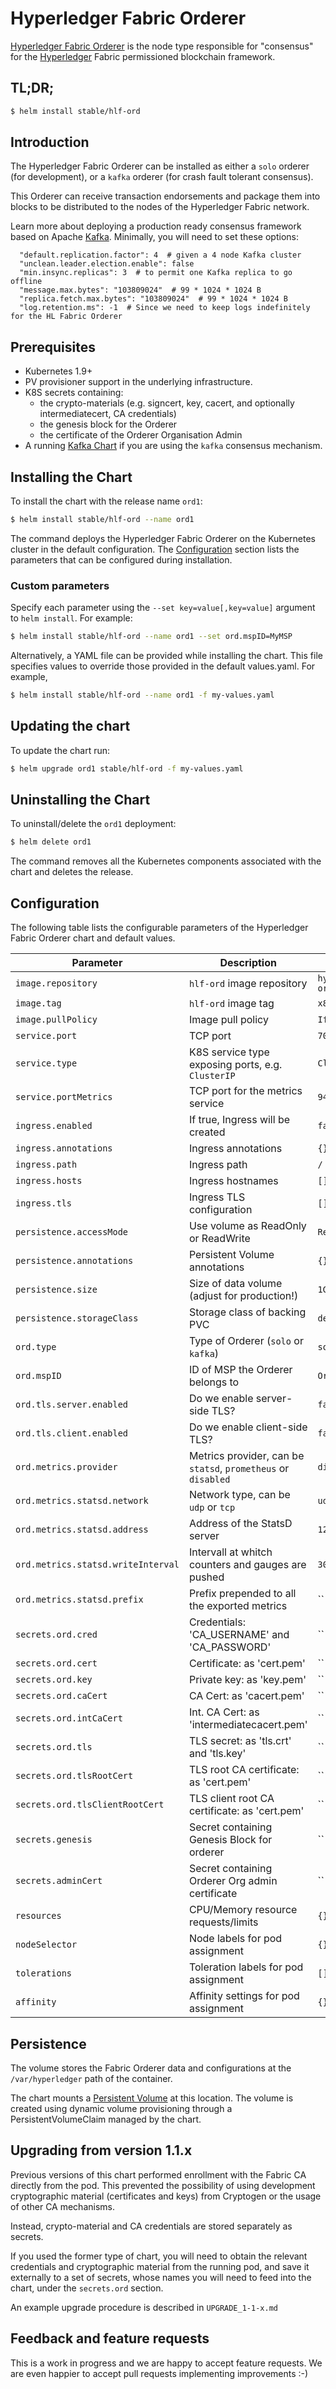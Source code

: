 # Hyperledger Fabric Orderer

[Hyperledger Fabric Orderer](http://hyperledger-fabric.readthedocs.io/) is the node type responsible for "consensus" for the [Hyperledger](https://www.hyperledger.org/) Fabric permissioned blockchain framework.

## TL;DR;

```bash
$ helm install stable/hlf-ord
```

## Introduction

The Hyperledger Fabric Orderer can be installed as either a `solo` orderer (for development), or a `kafka` orderer (for crash fault tolerant consensus).

This Orderer can receive transaction endorsements and package them into blocks to be distributed to the nodes of the Hyperledger Fabric network.

Learn more about deploying a production ready consensus framework based on Apache [Kafka](https://hyperledger-fabric.readthedocs.io/en/release-1.1/kafka.html?highlight=orderer). Minimally, you will need to set these options:

```
  "default.replication.factor": 4  # given a 4 node Kafka cluster
  "unclean.leader.election.enable": false
  "min.insync.replicas": 3  # to permit one Kafka replica to go offline
  "message.max.bytes": "103809024"  # 99 * 1024 * 1024 B
  "replica.fetch.max.bytes": "103809024"  # 99 * 1024 * 1024 B
  "log.retention.ms": -1  # Since we need to keep logs indefinitely for the HL Fabric Orderer
```

## Prerequisites

- Kubernetes 1.9+
- PV provisioner support in the underlying infrastructure.
- K8S secrets containing:
    - the crypto-materials (e.g. signcert, key, cacert, and optionally intermediatecert, CA credentials)
    - the genesis block for the Orderer
    - the certificate of the Orderer Organisation Admin
- A running [Kafka Chart](https://github.com/kubernetes/charts/tree/master/incubator/kafka) if you are using the `kafka` consensus mechanism.

## Installing the Chart

To install the chart with the release name `ord1`:

```bash
$ helm install stable/hlf-ord --name ord1
```

The command deploys the Hyperledger Fabric Orderer on the Kubernetes cluster in the default configuration. The [Configuration](#configuration) section lists the parameters that can be configured during installation.

### Custom parameters

Specify each parameter using the `--set key=value[,key=value]` argument to `helm install`. For example:

```bash
$ helm install stable/hlf-ord --name ord1 --set ord.mspID=MyMSP
```

Alternatively, a YAML file can be provided while installing the chart. This file specifies values to override those provided in the default values.yaml. For example,

```bash
$ helm install stable/hlf-ord --name ord1 -f my-values.yaml
```

## Updating the chart

To update the chart run:

```bash
$ helm upgrade ord1 stable/hlf-ord -f my-values.yaml
```

## Uninstalling the Chart

To uninstall/delete the `ord1` deployment:

```bash
$ helm delete ord1
```

The command removes all the Kubernetes components associated with the chart and deletes the release.

## Configuration

The following table lists the configurable parameters of the Hyperledger Fabric Orderer chart and default values.

| Parameter                          | Description                                                   | Default                                                    |
| ---------------------------------- | ------------------------------------------------              | ---------------------------------------------------------- |
| `image.repository`                 | `hlf-ord` image repository                                    | `hyperledger/fabric-orderer`                               |
| `image.tag`                        | `hlf-ord` image tag                                           | `x86_64-1.1.0`                                             |
| `image.pullPolicy`                 | Image pull policy                                             | `IfNotPresent`                                             |
| `service.port`                     | TCP port                                                      | `7050`                                                     |
| `service.type`                     | K8S service type exposing ports, e.g. `ClusterIP`             | `ClusterIP`                                                |
| `service.portMetrics`              | TCP port for the metrics service                              | `9443`                                                     |
| `ingress.enabled`                  | If true, Ingress will be created                              | `false`                                                    |
| `ingress.annotations`              | Ingress annotations                                           | `{}`                                                       |
| `ingress.path`                     | Ingress path                                                  | `/`                                                        |
| `ingress.hosts`                    | Ingress hostnames                                             | `[]`                                                       |
| `ingress.tls`                      | Ingress TLS configuration                                     | `[]`                                                       |
| `persistence.accessMode`           | Use volume as ReadOnly or ReadWrite                           | `ReadWriteOnce`                                            |
| `persistence.annotations`          | Persistent Volume annotations                                 | `{}`                                                       |
| `persistence.size`                 | Size of data volume (adjust for production!)                  | `1Gi`                                                      |
| `persistence.storageClass`         | Storage class of backing PVC                                  | `default`                                                  |
| `ord.type`                         | Type of Orderer (`solo` or `kafka`)                           | `solo`                                                     |
| `ord.mspID`                        | ID of MSP the Orderer belongs to                              | `OrdererMSP`                                               |
| `ord.tls.server.enabled`           | Do we enable server-side TLS?                                 | `false`                                                    |
| `ord.tls.client.enabled`           | Do we enable client-side TLS?                                 | `false`                                                    |
| `ord.metrics.provider`             | Metrics provider, can be `statsd`, `prometheus` or `disabled` | `disabled`                                                 |
| `ord.metrics.statsd.network`       | Network type, can be `udp` or `tcp`                           | `udp`                                                      |
| `ord.metrics.statsd.address`       | Address of the StatsD server                                  | `127.0.0.1:8125`                                           |
| `ord.metrics.statsd.writeInterval` | Intervall at whitch counters and gauges are pushed            | `30s`                                                      |
| `ord.metrics.statsd.prefix`        | Prefix prepended to all the exported metrics                  | ``                                                         |
| `secrets.ord.cred`                 | Credentials: 'CA_USERNAME' and 'CA_PASSWORD'                  | ``                                                         |
| `secrets.ord.cert`                 | Certificate: as 'cert.pem'                                    | ``                                                         |
| `secrets.ord.key`                  | Private key: as 'key.pem'                                     | ``                                                         |
| `secrets.ord.caCert`               | CA Cert: as 'cacert.pem'                                      | ``                                                         |
| `secrets.ord.intCaCert`            | Int. CA Cert: as 'intermediatecacert.pem'                     | ``                                                         |
| `secrets.ord.tls`                  | TLS secret: as 'tls.crt' and 'tls.key'                        | ``                                                         |
| `secrets.ord.tlsRootCert`          | TLS root CA certificate: as 'cert.pem'                        | ``                                                         |
| `secrets.ord.tlsClientRootCert`    | TLS client root CA certificate: as 'cert.pem'                 | ``                                                         |
| `secrets.genesis`                  | Secret containing Genesis Block for orderer                   | ``                                                         |
| `secrets.adminCert`                | Secret containing Orderer Org admin certificate               | ``                                                         |
| `resources`                        | CPU/Memory resource requests/limits                           | `{}`                                                       |
| `nodeSelector`                     | Node labels for pod assignment                                | `{}`                                                       |
| `tolerations`                      | Toleration labels for pod assignment                          | `[]`                                                       |
| `affinity`                         | Affinity settings for pod assignment                          | `{}`                                                       |

## Persistence

The volume stores the Fabric Orderer data and configurations at the `/var/hyperledger` path of the container.

The chart mounts a [Persistent Volume](http://kubernetes.io/docs/user-guide/persistent-volumes/) at this location. The volume is created using dynamic volume provisioning through a PersistentVolumeClaim managed by the chart.

## Upgrading from version 1.1.x

Previous versions of this chart performed enrollment with the Fabric CA directly from the pod. This prevented the possibility of using development cryptographic material (certificates and keys) from Cryptogen or the usage of other CA mechanisms.

Instead, crypto-material and CA credentials are stored separately as secrets.

If you used the former type of chart, you will need to obtain the relevant credentials and cryptographic material from the running pod, and save it externally to a set of secrets, whose names you will need to feed into the chart, under the `secrets.ord` section.

An example upgrade procedure is described in `UPGRADE_1-1-x.md`

## Feedback and feature requests

This is a work in progress and we are happy to accept feature requests. We are even happier to accept pull requests implementing improvements :-)
